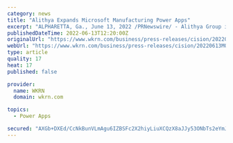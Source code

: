 ```yaml
---
category: news
title: "Alithya Expands Microsoft Manufacturing Power Apps"
excerpt: "ALPHARETTA, Ga., June 13, 2022 /PRNewswire/ - Alithya Group inc. (NASDAQ: ALYA) (TSX: ALYA) (\"Alithya\") today announced details of its Alithya 365 Power Apps for Manufacturing which further ..."
publishedDateTime: 2022-06-13T12:20:00Z
originalUrl: "https://www.wkrn.com/business/press-releases/cision/20220613MO85042/alithya-expands-microsoft-manufacturing-power-apps/"
webUrl: "https://www.wkrn.com/business/press-releases/cision/20220613MO85042/alithya-expands-microsoft-manufacturing-power-apps/"
type: article
quality: 17
heat: 17
published: false

provider:
  name: WKRN
  domain: wkrn.com

topics:
  - Power Apps

secured: "AXGb+DXEd/CcNkBunVLmAgu6IZBSFc2X2hiyLiuXCQzX8aJJy53ONbTs2eYmJWsEI5D8RKBuH3tJ/5LH6q9aAlFG9f2sjLTifGJTH8EtIirngZ03rAAOncf2JKPd0bXPTqjuyJowSw3dfIM3eCA7Jh9NH9lMAB58qp0BQfTa3WSYV1OiRRzoTh6z5W58jNW+pzNYN8QsxBRZVuYF82wtAKExC60+T5fv87vjMAvM4mb50+q6U1Yxo0LtsdOXIwlEXLyKMnaAxDSPartDyvxjMe15R6CRvMLUCT38b4qh9bVfIgO6SI0LaC48FfQZ3o6d/hBYWZMTQg2Z6gjMsdgT09up1U/nxlitfRm86FTY8Fk=;GO0z9rDuYn9re4VwAcHL2A=="
---
```


